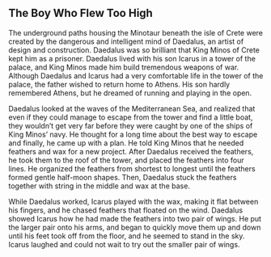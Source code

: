 ## The Boy Who Flew Too High

The underground paths housing the Minotaur beneath the isle of Crete were
created by the dangerous and intelligent mind of Daedalus, an artist of
design and construction. Daedalus was so brilliant that King Minos of Crete
kept him as a prisoner. Daedalus lived with his son Icarus in a tower of the
palace, and King Minos made him build tremendous weapons of war.
Although Daedalus and Icarus had a very comfortable life in the tower of the
palace, the father wished to return home to Athens. His son hardly
remembered Athens, but he dreamed of running and playing in the open.

Daedalus looked at the waves of the Mediterranean Sea, and realized that
even if they could manage to escape from the tower and find a little boat,
they wouldn’t get very far before they were caught by one of the ships of
King Minos’ navy. He thought for a long time about the best way to escape
and finally, he came up with a plan. He told King Minos that he needed
feathers and wax for a new project. After Daedalus received the feathers, he
took them to the roof of the tower, and placed the feathers into four lines.
He organized the feathers from shortest to longest until the feathers formed
gentle half-moon shapes. Then, Daedalus stuck the feathers together with
string in the middle and wax at the base.

While Daedalus worked, Icarus played with the wax, making it flat between
his fingers, and he chased feathers that floated on the wind. Daedalus
showed Icarus how he had made the feathers into two pair of wings. He put
the larger pair onto his arms, and began to quickly move them up and down
until his feet took off from the floor, and he seemed to stand in the sky. Icarus
laughed and could not wait to try out the smaller pair of wings.